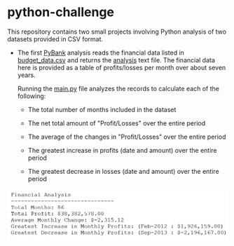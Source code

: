 # python-challenge

This repository contains two small projects involving Python analysis of two datasets provided in CSV format. 

* The first [PyBank](https://github.com/lmfao415/python-challenge/tree/main/PyBank) analysis 
reads the financial data listed in [budget_data.csv](https://github.com/lmfao415/python-challenge/blob/main/PyBank/Resources/budget_data.csv) and returns the [analysis](https://github.com/lmfao415/python-challenge/blob/main/PyBank/analysis/budget_analysis) text file. The financial data here is provided as a table of profits/losses per month over about seven years. 

  Running the [main.py](https://github.com/lmfao415/python-challenge/blob/main/PyBank/main.py) file analyzes the records to calculate each of the following:

  * The total number of months included in the dataset

  * The net total amount of "Profit/Losses" over the entire period

  * The average of the changes in "Profit/Losses" over the entire period

  * The greatest increase in profits (date and amount) over the entire period

  * The greatest decrease in losses (date and amount) over the entire period


![Here are the results](https://github.com/lmfao415/python-challenge/blob/main/PyBank/analysis/analysis.png?raw=true)
